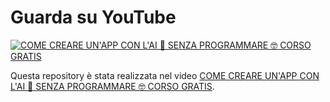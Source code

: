 # Guarda su YouTube

[![COME CREARE UN'APP CON L'AI 🦦 SENZA PROGRAMMARE 🤓 CORSO GRATIS](https://github.com/user-attachments/assets/410b11c2-c902-4235-8c95-f7620713ae12)](https://youtu.be/T1SXV0janxM)

Questa repository è stata realizzata nel video [COME CREARE UN'APP CON L'AI 🦦 SENZA PROGRAMMARE 🤓 CORSO GRATIS](https://youtu.be/T1SXV0janxM).
